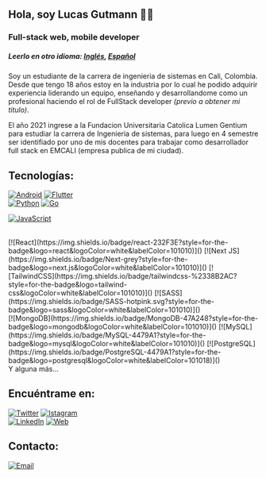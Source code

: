 ## **Hola, soy Lucas Gutmann** 👋🐧

### Full-stack web, mobile developer

##### _Leerlo en otro idioma: [Inglés](README.en.md), [Español](README.md)_

Soy un estudiante de la carrera de ingenieria de sistemas en Cali, Colombia. Desde que tengo 18 años estoy en la industria por lo cual he podido adquirir experiencia liderando un equipo, enseñando y desarrollandome como un profesional haciendo el rol de FullStack developer _(previo a obtener mi titulo)_.

El año 2021 ingrese a la Fundacion Universitaria Catolica Lumen Gentium para estudiar la carrera de Ingenieria de sistemas, para luego en 4 semestre ser identifiado por uno de mis docentes para trabajar como desarrollador full stack en EMCALI (empresa publica de mi ciudad).

## Tecnologías:

[![Android](https://img.shields.io/badge/Android-3DDC84?style=for-the-badge&logo=android&logoColor=white&labelColor=101010)]()
[![Flutter](https://img.shields.io/badge/Flutter-0095D5?style=for-the-badge&logo=flutter&logoColor=white&labelColor=101010)]()
</br>
[![Python](https://img.shields.io/badge/Python-yellow?style=for-the-badge&logo=python&logoColor=white&labelColor=101010)]()
[![Go](https://img.shields.io/badge/Golang-0095D5?style=for-the-badge&logo=go&logoColor=white&labelColor=101010)]()
<!-- [![Java](https://img.shields.io/badge/Java-007396?style=for-the-badge&logo=java&logoColor=white&labelColor=101010)]() -->
[![JavaScript](https://img.shields.io/badge/JavaScript-F7DF1E?style=for-the-badge&logo=javascript&logoColor=white&labelColor=101010)]()
<!-- [![AWS](https://img.shields.io/badge/AWS-232F3E?style=for-the-badge&logo=amazon-aws&logoColor=white&labelColor=101010)]() -->
</br>
[![React](https://img.shields.io/badge/react-232F3E?style=for-the-badge&logo=react&logoColor=white&labelColor=101010)]()
[![Next JS](https://img.shields.io/badge/Next-grey?style=for-the-badge&logo=next.js&logoColor=white&labelColor=101010)]()
[![TailwindCSS](https://img.shields.io/badge/tailwindcss-%2338B2AC?style=for-the-badge&logo=tailwind-css&logoColor=white&labelColor=101010)]()
[![SASS](https://img.shields.io/badge/SASS-hotpink.svg?style=for-the-badge&logo=sass&logoColor=white&labelColor=101010)]()
</br>
<!-- [![Node.JS](https://img.shields.io/badge/Node.JS-339933?style=for-the-badge&logo=node.js&logoColor=white&labelColor=101010)]() -->
[![MongoDB](https://img.shields.io/badge/MongoDB-47A248?style=for-the-badge&logo=mongodb&logoColor=white&labelColor=101010)]()
[![MySQL](https://img.shields.io/badge/MySQL-4479A1?style=for-the-badge&logo=mysql&logoColor=white&labelColor=101010)]()
[![PostgreSQL](https://img.shields.io/badge/PostgreSQL-4479A1?style=for-the-badge&logo=postgresql&logoColor=white&labelColor=101018)]()
</br>
Y alguna más...

## Encuéntrame en:

[![Twitter](https://img.shields.io/badge/Twitter-@lucas__gutmann__-1DA1F2?style=for-the-badge&logo=twitter&logoColor=white&labelColor=101010)](https://twitter.com/lucas_gutmann_)
[![Istagram](https://img.shields.io/badge/Insta-@lucas__gutmann__-E4405F?style=for-the-badge&logo=instagram&logoColor=white&labelColor=101010)](https://www.instagram.com/lucas_gutmann_/)
</br>
[![LinkedIn](https://img.shields.io/badge/LinkedIn-Lucas_Gutmann-0077B5?style=for-the-badge&logo=linkedin&logoColor=white&labelColor=101010)](https://www.linkedin.com/in/lucas-gutmann-435731221/)
[![Web](https://img.shields.io/badge/Portafolio-lucasgutmann0.github.io-14a1f0?style=for-the-badge&logo=dev.to&logoColor=white&labelColor=101010)](https://lucasgutmann0.github.io)


## Contacto:
[![Email](https://img.shields.io/badge/lucasgutmann0@gmail.com.com-email_personal-D14836?style=for-the-badge&logo=gmail&logoColor=white&labelColor=101010)](mailto:braismoure@mouredev.com)
</br>

<!-- [![Anurag's GitHub stats](https://github-readme-stats.vercel.app/api?username=lucasgutmann0)](https://github.com/anuraghazra/github-readme-stats) -->

<!-- [![Google_Cloud](https://img.shields.io/badge/Google_Cloud-4285F4?style=for-the-badge&logo=googlecloud&logoColor=white&labelColor=101010)]() -->

<!-- [![Firebase](https://img.shields.io/badge/Firebase-FFCA28?style=for-the-badge&logo=firebase&logoColor=white&labelColor=101010)]() -->
